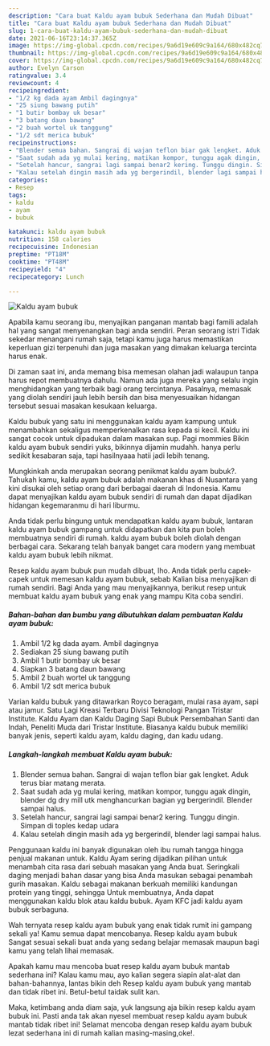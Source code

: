 ```yaml
---
description: "Cara buat Kaldu ayam bubuk Sederhana dan Mudah Dibuat"
title: "Cara buat Kaldu ayam bubuk Sederhana dan Mudah Dibuat"
slug: 1-cara-buat-kaldu-ayam-bubuk-sederhana-dan-mudah-dibuat
date: 2021-06-16T23:14:37.365Z
image: https://img-global.cpcdn.com/recipes/9a6d19e609c9a164/680x482cq70/kaldu-ayam-bubuk-foto-resep-utama.jpg
thumbnail: https://img-global.cpcdn.com/recipes/9a6d19e609c9a164/680x482cq70/kaldu-ayam-bubuk-foto-resep-utama.jpg
cover: https://img-global.cpcdn.com/recipes/9a6d19e609c9a164/680x482cq70/kaldu-ayam-bubuk-foto-resep-utama.jpg
author: Evelyn Carson
ratingvalue: 3.4
reviewcount: 4
recipeingredient:
- "1/2 kg dada ayam Ambil dagingnya"
- "25 siung bawang putih"
- "1 butir bombay uk besar"
- "3 batang daun bawang"
- "2 buah wortel uk tanggung"
- "1/2 sdt merica bubuk"
recipeinstructions:
- "Blender semua bahan. Sangrai di wajan teflon biar gak lengket. Aduk terus biar matang merata."
- "Saat sudah ada yg mulai kering, matikan kompor, tunggu agak dingin, blender dg dry mill utk menghancurkan bagian yg bergerindil. Blender sampai halus."
- "Setelah hancur, sangrai lagi sampai benar2 kering. Tunggu dingin. Simpan di toples kedap udara"
- "Kalau setelah dingin masih ada yg bergerindil, blender lagi sampai halus."
categories:
- Resep
tags:
- kaldu
- ayam
- bubuk

katakunci: kaldu ayam bubuk 
nutrition: 158 calories
recipecuisine: Indonesian
preptime: "PT18M"
cooktime: "PT48M"
recipeyield: "4"
recipecategory: Lunch

---
```



![Kaldu ayam bubuk](https://img-global.cpcdn.com/recipes/9a6d19e609c9a164/680x482cq70/kaldu-ayam-bubuk-foto-resep-utama.jpg)

Apabila kamu seorang ibu, menyajikan panganan mantab bagi famili adalah hal yang sangat menyenangkan bagi anda sendiri. Peran seorang istri Tidak sekedar menangani rumah saja, tetapi kamu juga harus memastikan keperluan gizi terpenuhi dan juga masakan yang dimakan keluarga tercinta harus enak.

Di zaman  saat ini, anda memang bisa memesan olahan jadi walaupun tanpa harus repot membuatnya dahulu. Namun ada juga mereka yang selalu ingin menghidangkan yang terbaik bagi orang tercintanya. Pasalnya, memasak yang diolah sendiri jauh lebih bersih dan bisa menyesuaikan hidangan tersebut sesuai masakan kesukaan keluarga. 

Kaldu bubuk yang satu ini menggunakan kaldu ayam kampung untuk menambahkan sekaligus memperkenalkan rasa kepada si kecil. Kaldu ini sangat cocok untuk dipadukan dalam masakan sup. Pagi mommies Bikin kaldu ayam bubuk sendiri yuks, bikinnya dijamin mudahh. hanya perlu sedikit kesabaran saja, tapi hasilnyaaa hatii jadi lebih tenang.

Mungkinkah anda merupakan seorang penikmat kaldu ayam bubuk?. Tahukah kamu, kaldu ayam bubuk adalah makanan khas di Nusantara yang kini disukai oleh setiap orang dari berbagai daerah di Indonesia. Kamu dapat menyajikan kaldu ayam bubuk sendiri di rumah dan dapat dijadikan hidangan kegemaranmu di hari liburmu.

Anda tidak perlu bingung untuk mendapatkan kaldu ayam bubuk, lantaran kaldu ayam bubuk gampang untuk didapatkan dan kita pun boleh membuatnya sendiri di rumah. kaldu ayam bubuk boleh diolah dengan berbagai cara. Sekarang telah banyak banget cara modern yang membuat kaldu ayam bubuk lebih nikmat.

Resep kaldu ayam bubuk pun mudah dibuat, lho. Anda tidak perlu capek-capek untuk memesan kaldu ayam bubuk, sebab Kalian bisa menyajikan di rumah sendiri. Bagi Anda yang mau menyajikannya, berikut resep untuk membuat kaldu ayam bubuk yang enak yang mampu Kita coba sendiri.

<!--inarticleads1-->

##### Bahan-bahan dan bumbu yang dibutuhkan dalam pembuatan Kaldu ayam bubuk:

1. Ambil 1/2 kg dada ayam. Ambil dagingnya
1. Sediakan 25 siung bawang putih
1. Ambil 1 butir bombay uk besar
1. Siapkan 3 batang daun bawang
1. Ambil 2 buah wortel uk tanggung
1. Ambil 1/2 sdt merica bubuk


Varian kaldu bubuk yang ditawarkan Royco beragam, mulai rasa ayam, sapi atau jamur. Satu Lagi Kreasi Terbaru Divisi Teknologi Pangan Tristar Institute. Kaldu Ayam dan Kaldu Daging Sapi Bubuk Persembahan Santi dan Indah, Peneliti Muda dari Tristar Institute. Biasanya kaldu bubuk memiliki banyak jenis, seperti kaldu ayam, kaldu daging, dan kadu udang. 

<!--inarticleads2-->

##### Langkah-langkah membuat Kaldu ayam bubuk:

1. Blender semua bahan. Sangrai di wajan teflon biar gak lengket. Aduk terus biar matang merata.
1. Saat sudah ada yg mulai kering, matikan kompor, tunggu agak dingin, blender dg dry mill utk menghancurkan bagian yg bergerindil. Blender sampai halus.
1. Setelah hancur, sangrai lagi sampai benar2 kering. Tunggu dingin. Simpan di toples kedap udara
1. Kalau setelah dingin masih ada yg bergerindil, blender lagi sampai halus.


Penggunaan kaldu ini banyak digunakan oleh ibu rumah tangga hingga penjual makanan untuk. Kaldu Ayam sering dijadikan pilihan untuk menambah cita rasa dari sebuah masakan yang Anda buat. Seringkali daging menjadi bahan dasar yang bisa Anda masukan sebagai penambah gurih masakan. Kaldu sebagai makanan berkuah memiliki kandungan protein yang tinggi, sehingga Untuk membuatnya, Anda dapat menggunakan kaldu blok atau kaldu bubuk. Ayam KFC jadi kaldu ayam bubuk serbaguna. 

Wah ternyata resep kaldu ayam bubuk yang enak tidak rumit ini gampang sekali ya! Kamu semua dapat mencobanya. Resep kaldu ayam bubuk Sangat sesuai sekali buat anda yang sedang belajar memasak maupun bagi kamu yang telah lihai memasak.

Apakah kamu mau mencoba buat resep kaldu ayam bubuk mantab sederhana ini? Kalau kamu mau, ayo kalian segera siapin alat-alat dan bahan-bahannya, lantas bikin deh Resep kaldu ayam bubuk yang mantab dan tidak ribet ini. Betul-betul taidak sulit kan. 

Maka, ketimbang anda diam saja, yuk langsung aja bikin resep kaldu ayam bubuk ini. Pasti anda tak akan nyesel membuat resep kaldu ayam bubuk mantab tidak ribet ini! Selamat mencoba dengan resep kaldu ayam bubuk lezat sederhana ini di rumah kalian masing-masing,oke!.

